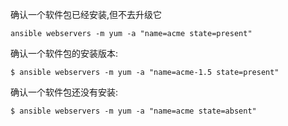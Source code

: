 确认一个软件包已经安装,但不去升级它

```
ansible webservers -m yum -a "name=acme state=present"
```

确认一个软件包的安装版本:

```
$ ansible webservers -m yum -a "name=acme-1.5 state=present"
```

确认一个软件包还没有安装:

```
$ ansible webservers -m yum -a "name=acme state=absent"
```